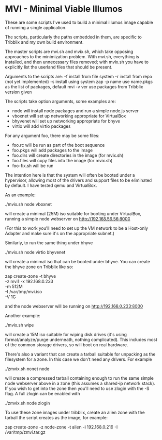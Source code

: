 MVI - Minimal Viable Illumos
============================

These are some scripts I've used to build a minimal illumos image
capable of running a single application.

The scripts, particularly the paths embedded in them, are specific
to Tribblix and my own build environment.

The master scripts are mvi.sh and mvix.sh, which take opposing approaches
to the minimization problem. With mvi.sh, everything is installed, and
then unnecessary files removed; with mvix.sh you have to explicitly list
the userland files that should be present.

Arguments to the scripts are:
 -f        install from file system
 -r	   install from repo (not yet implemented)
 -s	   install using system zap
 -p name   use name.pkgs as the list of packages, default mvi
 -v ver	   use packages from Tribblix version given

The scripts take option arguments, some examples are:

 - node will install node packages and run a simple node.js server
 - vboxnet will set up networking appropriate for VirtualBox
 - bhyvenet will set up networking appropriate for bhyve
 - virtio will add virtio packages

For any argument foo, there may be some files:

 - foo.rc will be run as part of the boot sequence
 - foo.pkgs will add packages to the image
 - foo.dirs will create directories in the image (for mvix.sh)
 - foo.files will copy files into the image (for mvix.sh)
 - foo-fix.sh will be run

The intention here is that the system will often be booted under a hypervisor,
allowing most of the drivers and support files to be eliminated by default. I
have tested qemu and VirtualBox.


As an example:

./mvix.sh node vboxnet

will create a minimal (25M) iso suitable for booting under VirtualBox,
running a simple node webserver on http://192.168.56.56:8000

(For this to work you'll need to set up the VM network to be a Host-only
Adapter and make sure it's on the appropriate subnet.)

Similarly, to run the same thing under bhyve

./mvix.sh node virtio bhyvenet

will create a minimal iso that can be booted under bhyve. You can create
the bhyve zone on Tribblix like so:

zap create-zone -t bhyve \
-z mvi1 -x 192.168.0.233  \
-m 512M \
-I /var/tmp/mvi.iso \
-V 1G

and the node webserver will be running on http://192.168.0.233:8000


Another example:

./mvix.sh wipe

will create a 15M iso suitable for wiping disk drives (it's using
format/analyze/purge underneath, nothing complicated). This includes
most of the common storage drivers, so will boot on real hardware.


There's also a variant that can create a tarball suitable for unpacking as
the filesystem for a zone. In this case we don't need any drivers. For example

./zmvix.sh nonet node

will create a compressed tarball containing enough to run the same
simple node webserver above in a zone (this assumes a shared-ip network
stack). If you wish to get into the zone then you'll need to use zlogin
with the -S flag. A full zlogin can be enabled with

./zmvix.sh node zlogin

To use these zone images under tribblix, create an alien zone with the
tarball the script creates as the image, for example:

zap create-zone -z node-zone -t alien -i 192.168.0.219 -I /var/tmp/zmvi.tar.gz

